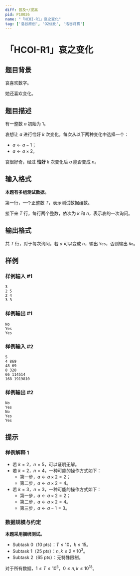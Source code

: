 ```yaml
---
diff: 普及+/提高
pid: P10026
name: "「HCOI-R1」哀之变化"
tag: ['洛谷原创', 'O2优化', '洛谷月赛']
---
```

# 「HCOI-R1」哀之变化
## 题目背景

哀喜欢数字。

她还喜欢变化。
## 题目描述

有一整数 $a$ 初始为 $1$。

哀想让 $a$ 进行恰好 $k$ 次变化，每次从以下两种变化中选择一个：

- $a\gets a - 1$；
- $a\gets a \times 2$。

哀很好奇，经过 **恰好** $k$ 次变化后 $a$ 能否变成 $n$。
## 输入格式

**本题有多组测试数据。**

第一行，一个正整数 $T$，表示测试数据组数。

接下来 $T$ 行，每行两个整数，依次为 $k$ 和 $n$，表示哀的一次询问。
## 输出格式

共 $T$ 行，对于每次询问，若 $a$ 可以变成 $n$，输出 `Yes`，否则输出 `No`。
## 样例

### 样例输入 #1
```
3
2 5
2 4
3 3
```
### 样例输出 #1
```
No
Yes
Yes
```
### 样例输入 #2
```
5
4 869
48 69
8 328
66 114514
168 1919810

```
### 样例输出 #2
```
No
Yes
No
Yes
Yes
```
## 提示

### 样例解释 1

+ 若 $k = 2$，$n = 5$，可以证明无解。
+ 若 $k = 2$，$n = 4$，一种可能的操作方式如下：
	+ 第一步，$a \gets a\times 2 = 2$；
	+ 第二步，$a \gets a\times 2 = 4$。
+ 若 $k = 3$，$n = 3$，一种可能的操作方式如下：
	+ 第一步，$a \gets a\times 2 = 2$；
	+ 第二步，$a \gets a\times 2 = 4$。
	+ 第三步，$a \gets a-1 = 3$。

### 数据规模与约定

**本题采用捆绑测试。**

+ Subtask 0（10 pts）：$T \leq 10$，$k \leq 15$。
+ Subtask 1（25 pts）：$n, k \leq 2\times 10^3$。
+ Subtask 2（65 pts）：无特殊限制。

对于所有数据，$1 \leq T \leq 10^5$，$0 \leq n, k \leq 10^{18}$。
